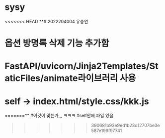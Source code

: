 # sysy
<<<<<<< HEAD
**# 2022204004 유승연
# 옵션 방명록 삭제 기능 추가함
# FastAPI/uvicorn/Jinja2Templates/StaticFiles/animate라이브러리 사용
# self -> index.html/style.css/kkk.js
=======**
#이것이 맞는가,,, ㅋㅋㅋ
#self안에 파일 있음
>>>>>>> 390681b93e9ed1b23d12707be3e587e196f97741
